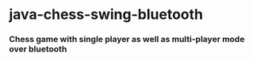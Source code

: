 # java-chess-swing-bluetooth
### Chess game with single player as well as multi-player mode over bluetooth


